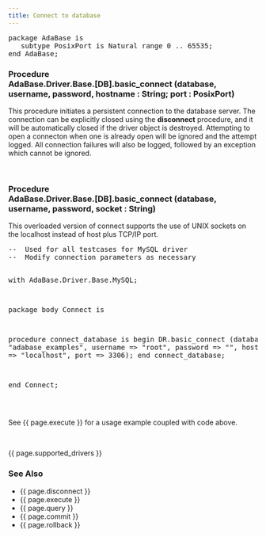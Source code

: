 ```yaml
---
title: Connect to database
---
```


<div class="leftside">
<pre class="code">
package AdaBase is
   subtype PosixPort is Natural range 0 .. 65535;
end AdaBase;
</pre>
<h3>Procedure<br/>
AdaBase.Driver.Base.[DB].basic_connect (database, username, password, hostname : String; port : PosixPort)</h3>
<p>This procedure initiates a persistent connection to the database server.
The connection can be explicitly closed using the <b>disconnect</b> procedure,
and it will be automatically closed if the driver object is destroyed.
Attempting to open a connecton when one is already open will be ignored
and the attempt logged.  All connection failures will also be logged, followed
by an exception which cannot be ignored.</p>
<br/>
<h3>Procedure<br/>
AdaBase.Driver.Base.[DB].basic_connect (database, username, password, socket : String)</h3>
<p>This overloaded version of connect supports the use of UNIX sockets on the
localhost instead of host plus TCP/IP port.</p>
<pre class="code">
--  Used for all testcases for MySQL driver
--  Modify connection parameters as necessary

with AdaBase.Driver.Base.MySQL;

package body Connect is

   procedure connect_database is
   begin
      DR.basic_connect (database => "adabase_examples",
                        username => "root",
                        password => "",
                        hostname => "localhost",
                        port     => 3306);
   end connect_database;

end Connect;
</pre>
<br/>
<p class="caption">See {{ page.execute }} for a usage example coupled with code above.</p>
<br/>
<p>{{ page.supported_drivers }}</p>
</div>
<div class="sidenav">
  <h3>See Also</h3>
  <ul>
    <li>{{ page.disconnect }}</li>
    <li>{{ page.execute }}</li>
    <li>{{ page.query }}</li>
    <li>{{ page.commit }}</li>
    <li>{{ page.rollback }}</li>
  </ul>
</div>

